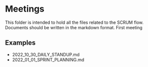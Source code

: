 # Meetings

This folder is intended to hold all the files related to the SCRUM flow.  
Documents should be written in the markdown format.
First meeting

## Examples

- 2022_10_30_DAILY_STANDUP.md
- 2022_01_01_SPRINT_PLANNING.md
